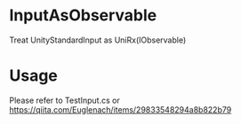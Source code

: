 # InputAsObservable
 Treat UnityStandardInput as UniRx(IObservable)

# Usage
 Please refer to TestInput.cs or
 https://qiita.com/Euglenach/items/29833548294a8b822b79
